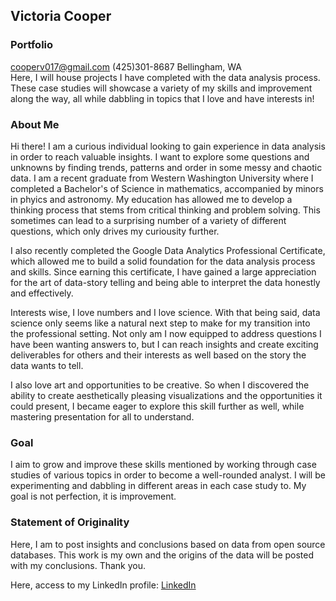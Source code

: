 ## Victoria Cooper
### Portfolio

cooperv017@gmail.com  (425)301-8687  Bellingham, WA  
Here, I will house projects I have completed with the data analysis process. These case studies will showcase a variety of my skills and improvement along the way, all while dabbling in topics that I love and have interests in!


### About Me
Hi there! I am a curious individual looking to gain experience in data analysis in order to reach valuable insights. I want to explore some questions and unknowns by finding trends, patterns and order in some messy and chaotic data.
I am a recent graduate from Western Washington University where I completed a Bachelor's of Science in mathematics, accompanied by minors in phyics and astronomy. My education has allowed me to develop a thinking process that stems from critical thinking and problem solving. This sometimes can lead to a surprising number of a variety of different questions, which only drives my curiousity further.

I also recently completed the Google Data Analytics Professional Certificate, which allowed me to build a solid foundation for the data analysis process and skills. Since earning this certificate, I have gained a large appreciation for the art of data-story telling and being able to interpret the data honestly and effectively.

Interests wise, I love numbers and I love science. With that being said, data science only seems like a natural next step to make for my transition into the professional setting. Not only am I now equipped to address questions I have been wanting answers to, but I can reach insights and create exciting deliverables for others and their interests as well based on the story the data wants to tell.

I also love art and opportunities to be creative. So when I discovered the ability to create aesthetically pleasing visualizations and the opportunities it could present, I became eager to explore this skill further as well, while mastering presentation for all to understand.

### Goal

I aim to grow and improve these skills mentioned by working through case studies of various topics in order to become a well-rounded analyst. I will be experimenting and dabbling in different areas in each case study to.
My goal is not perfection, it is improvement.

### Statement of Originality
Here, I am to post insights and conclusions based on data from open source databases. This work is my own and the origins of the data will be posted with my conclusions. Thank you.


Here, access to my LinkedIn profile: [LinkedIn](https://www.linkedin.com/in/victoria-cooperv017/)


